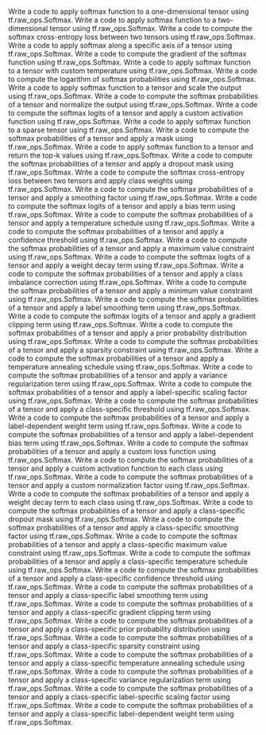 Write a code to apply softmax function to a one-dimensional tensor using tf.raw_ops.Softmax.
Write a code to apply softmax function to a two-dimensional tensor using tf.raw_ops.Softmax.
Write a code to compute the softmax cross-entropy loss between two tensors using tf.raw_ops.Softmax.
Write a code to apply softmax along a specific axis of a tensor using tf.raw_ops.Softmax.
Write a code to compute the gradient of the softmax function using tf.raw_ops.Softmax.
Write a code to apply softmax function to a tensor with custom temperature using tf.raw_ops.Softmax.
Write a code to compute the logarithm of softmax probabilities using tf.raw_ops.Softmax.
Write a code to apply softmax function to a tensor and scale the output using tf.raw_ops.Softmax.
Write a code to compute the softmax probabilities of a tensor and normalize the output using tf.raw_ops.Softmax.
Write a code to compute the softmax logits of a tensor and apply a custom activation function using tf.raw_ops.Softmax.
Write a code to apply softmax function to a sparse tensor using tf.raw_ops.Softmax.
Write a code to compute the softmax probabilities of a tensor and apply a mask using tf.raw_ops.Softmax.
Write a code to apply softmax function to a tensor and return the top-k values using tf.raw_ops.Softmax.
Write a code to compute the softmax probabilities of a tensor and apply a dropout mask using tf.raw_ops.Softmax.
Write a code to compute the softmax cross-entropy loss between two tensors and apply class weights using tf.raw_ops.Softmax.
Write a code to compute the softmax probabilities of a tensor and apply a smoothing factor using tf.raw_ops.Softmax.
Write a code to compute the softmax logits of a tensor and apply a bias term using tf.raw_ops.Softmax.
Write a code to compute the softmax probabilities of a tensor and apply a temperature schedule using tf.raw_ops.Softmax.
Write a code to compute the softmax probabilities of a tensor and apply a confidence threshold using tf.raw_ops.Softmax.
Write a code to compute the softmax probabilities of a tensor and apply a maximum value constraint using tf.raw_ops.Softmax.
Write a code to compute the softmax logits of a tensor and apply a weight decay term using tf.raw_ops.Softmax.
Write a code to compute the softmax probabilities of a tensor and apply a class imbalance correction using tf.raw_ops.Softmax.
Write a code to compute the softmax probabilities of a tensor and apply a minimum value constraint using tf.raw_ops.Softmax.
Write a code to compute the softmax probabilities of a tensor and apply a label smoothing term using tf.raw_ops.Softmax.
Write a code to compute the softmax logits of a tensor and apply a gradient clipping term using tf.raw_ops.Softmax.
Write a code to compute the softmax probabilities of a tensor and apply a prior probability distribution using tf.raw_ops.Softmax.
Write a code to compute the softmax probabilities of a tensor and apply a sparsity constraint using tf.raw_ops.Softmax.
Write a code to compute the softmax probabilities of a tensor and apply a temperature annealing schedule using tf.raw_ops.Softmax.
Write a code to compute the softmax probabilities of a tensor and apply a variance regularization term using tf.raw_ops.Softmax.
Write a code to compute the softmax probabilities of a tensor and apply a label-specific scaling factor using tf.raw_ops.Softmax.
Write a code to compute the softmax probabilities of a tensor and apply a class-specific threshold using tf.raw_ops.Softmax.
Write a code to compute the softmax probabilities of a tensor and apply a label-dependent weight term using tf.raw_ops.Softmax.
Write a code to compute the softmax probabilities of a tensor and apply a label-dependent bias term using tf.raw_ops.Softmax.
Write a code to compute the softmax probabilities of a tensor and apply a custom loss function using tf.raw_ops.Softmax.
Write a code to compute the softmax probabilities of a tensor and apply a custom activation function to each class using tf.raw_ops.Softmax.
Write a code to compute the softmax probabilities of a tensor and apply a custom normalization factor using tf.raw_ops.Softmax.
Write a code to compute the softmax probabilities of a tensor and apply a weight decay term to each class using tf.raw_ops.Softmax.
Write a code to compute the softmax probabilities of a tensor and apply a class-specific dropout mask using tf.raw_ops.Softmax.
Write a code to compute the softmax probabilities of a tensor and apply a class-specific smoothing factor using tf.raw_ops.Softmax.
Write a code to compute the softmax probabilities of a tensor and apply a class-specific maximum value constraint using tf.raw_ops.Softmax.
Write a code to compute the softmax probabilities of a tensor and apply a class-specific temperature schedule using tf.raw_ops.Softmax.
Write a code to compute the softmax probabilities of a tensor and apply a class-specific confidence threshold using tf.raw_ops.Softmax.
Write a code to compute the softmax probabilities of a tensor and apply a class-specific label smoothing term using tf.raw_ops.Softmax.
Write a code to compute the softmax probabilities of a tensor and apply a class-specific gradient clipping term using tf.raw_ops.Softmax.
Write a code to compute the softmax probabilities of a tensor and apply a class-specific prior probability distribution using tf.raw_ops.Softmax.
Write a code to compute the softmax probabilities of a tensor and apply a class-specific sparsity constraint using tf.raw_ops.Softmax.
Write a code to compute the softmax probabilities of a tensor and apply a class-specific temperature annealing schedule using tf.raw_ops.Softmax.
Write a code to compute the softmax probabilities of a tensor and apply a class-specific variance regularization term using tf.raw_ops.Softmax.
Write a code to compute the softmax probabilities of a tensor and apply a class-specific label-specific scaling factor using tf.raw_ops.Softmax.
Write a code to compute the softmax probabilities of a tensor and apply a class-specific label-dependent weight term using tf.raw_ops.Softmax.